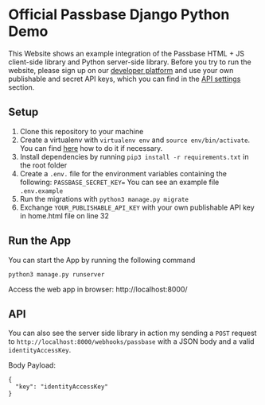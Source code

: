 # Official Passbase Django Python Demo
This Website shows an example integration of the Passbase HTML + JS client-side library and Python server-side library. Before you try to run the website, please sign up on our [developer platform](https://app.passbase.com/signup/user) and use your own publishable and secret API keys, which you can find in the [API settings](https://app.passbase.com/settings/api) section.

## Setup
1. Clone this repository to your machine
2. Create a virtualenv with `virtualenv env` and `source env/bin/activate`. You can find [here](https://help.dreamhost.com/hc/en-us/articles/115000695551-Installing-and-using-Python-s-virtualenv-using-Python-3) how to do it if necessary.
3. Install dependencies by running `pip3 install -r requirements.txt` in the root folder
4. Create a `.env.` file for the environment variables containing the following: `PASSBASE_SECRET_KEY=` You can see an example file `.env.example`
5. Run the migrations with `python3 manage.py migrate`
6. Exchange `YOUR_PUBLISHABLE_API_KEY` with your own publishable API key in home.html file on line 32

## Run the App

You can start the App by running the following command

```
python3 manage.py runserver
```

Access the web app in browser: http://localhost:8000/


## API

You can also see the server side library in action my sending a `POST` request to `http://localhost:8000/webhooks/passbase` with a JSON body and a valid `identityAccessKey`. 

Body Payload:
```
{
  "key": "identityAccessKey" 
}
```